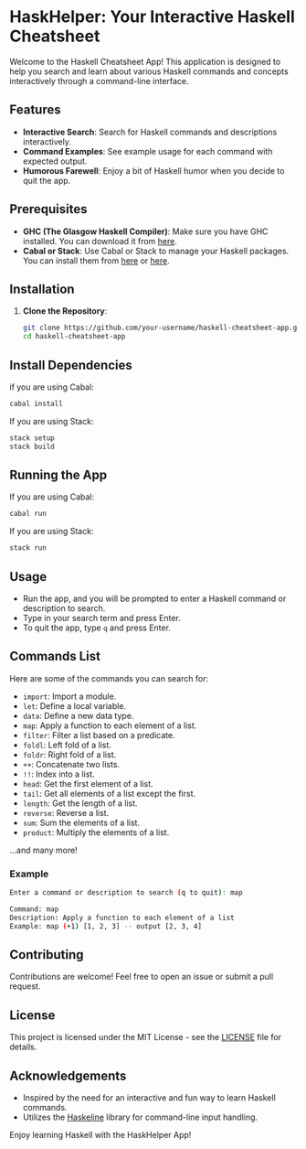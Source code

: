 # HaskHelper: Your Interactive Haskell Cheatsheet

Welcome to the Haskell Cheatsheet App! This application is designed to help you search and learn about various Haskell commands and concepts interactively through a command-line interface.

## Features

- **Interactive Search**: Search for Haskell commands and descriptions interactively.
- **Command Examples**: See example usage for each command with expected output.
- **Humorous Farewell**: Enjoy a bit of Haskell humor when you decide to quit the app.

## Prerequisites

- **GHC (The Glasgow Haskell Compiler)**: Make sure you have GHC installed. You can download it from [here](https://www.haskell.org/ghc/).
- **Cabal or Stack**: Use Cabal or Stack to manage your Haskell packages. You can install them from [here](https://www.haskell.org/cabal/) or [here](https://docs.haskellstack.org/en/stable/README/).

## Installation

1. **Clone the Repository**:
   ```sh
   git clone https://github.com/your-username/haskell-cheatsheet-app.git
   cd haskell-cheatsheet-app
   ```

## Install Dependencies

if you are using Cabal:
  ```sh
  cabal install
  ```

If you are using Stack:
  ```sh
  stack setup
  stack build
  ```

## Running the App

If you are using Cabal:
  ```sh
  cabal run
  ```

If you are using Stack:
  ```sh
  stack run
  ```
## Usage

- Run the app, and you will be prompted to enter a Haskell command or description to search.
- Type in your search term and press Enter.
- To quit the app, type `q` and press Enter.

## Commands List

Here are some of the commands you can search for:

- `import`: Import a module.
- `let`: Define a local variable.
- `data`: Define a new data type.
- `map`: Apply a function to each element of a list.
- `filter`: Filter a list based on a predicate.
- `foldl`: Left fold of a list.
- `foldr`: Right fold of a list.
- `++`: Concatenate two lists.
- `!!`: Index into a list.
- `head`: Get the first element of a list.
- `tail`: Get all elements of a list except the first.
- `length`: Get the length of a list.
- `reverse`: Reverse a list.
- `sum`: Sum the elements of a list.
- `product`: Multiply the elements of a list.

...and many more!

### Example

  ```sh
  Enter a command or description to search (q to quit): map

  Command: map
  Description: Apply a function to each element of a list
  Example: map (+1) [1, 2, 3] -- output [2, 3, 4]
```

## Contributing

Contributions are welcome! Feel free to open an issue or submit a pull request.

## License

This project is licensed under the MIT License - see the [LICENSE](LICENSE) file for details.

## Acknowledgements

- Inspired by the need for an interactive and fun way to learn Haskell commands.
- Utilizes the [Haskeline](https://hackage.haskell.org/package/haskeline) library for command-line input handling.

Enjoy learning Haskell with the HaskHelper App!
